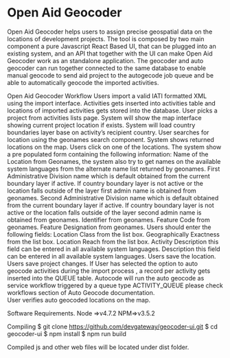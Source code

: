 
Open Aid Geocoder
============= 

Open Aid Geocoder helps users to assign precise geospatial data on the locations of development projects. 
The tool is composed by two main component a pure Javascript React Based UI, that can be plugged into an existing system, and an API that together with the UI can make Open Aid Geocoder work as an standalone application.
The geocoder and auto geocoder can run together connected to the same database  to enable manual geocode to send aid project to the autogecode job queue and be able to automatically geocode the imported activities.


Open Aid Geocoder Workflow
Users import a valid IATI formatted XML using the import interface.
Activities gets inserted into activities table and locations of imported activities gets stored into the database.
User picks a project from activities lists page.
System will show the map interface showing current project location if exists.
System will load country boundaries layer base on activity’s recipient country.
User searches for location using the geonames search component.
System shows returned locations on the map.
Users click on one of the locations.
The system show a pre populated form containing the following information:
Name of the Location from Geonames, the system also try to get names on the available system languages from the alternate name list returned by geonames.
First Administrative Division name which is default obtained from the current boundary layer if active. If country boundary layer is not active or the location falls outside of the layer first admin name is obtained from geonames.
Second Administrative Division name which is default obtained from the current boundary layer if active. If country boundary layer is not active or the location falls outside of the layer second admin name is obtained from geonames.
Identifier from geonames.
Feature Code from geonames.
Feature Designation from geonames.
Users should enter the following fields:
Location Class from the list box.
Geographically Exactness from the list box.
Location Reach from the list box.
Activity Description this field can be entered in all available system languages. 
Description this field can be entered in all available system languages.
Users save the location.
Users save project changes. 
If User has selected the option to auto geocode activities during the import process , a record per activity gets inserted into the QUEUE table.
Autocode will run the auto geocode as service workflow triggered by a queue type ACTIVITY_QUEUE please check workflows section of Auto Geocode documentation.	
User verifies  auto geocoded locations on the map.

Software Requirements.
Node =>v4.7.2
NPM=>v3.5.2

Compiling 
	$ git clone https://github.com/devgateway/geocoder-ui.git
	$ cd geocoder-ui
	$ npm install
  $ npm run build

Compiled js and other web files will be located under dist folder.
